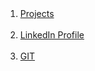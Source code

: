 <br><br><br><br>
1. <a href="https://docs.google.com/spreadsheets/d/1tHFYnNZkA8kO0w2tk10G_c88rnqVLbw9hhaiSz2tGc8/edit?usp=sharing">Projects</a><br><br>
2. <a href="https://www.linkedin.com/in/keyur-talathi-a64227120">LinkedIn Profile</a> <br><br>
3. <a href="https://github.com/keyurtalathi?tab=repositories">GIT</a>
